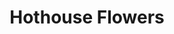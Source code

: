 ---
title: "Hothouse Flowers"
summary: "Irish group founded in 1985, active until 1994, when they went on hiatus, reuniting in 1998. & , and remain the only original members in the group."
image: "hothouse-flowers.jpg"
apple_music_artist_url: "https://music.apple.com/gb/artist/hothouse-flowers/13410525"
---